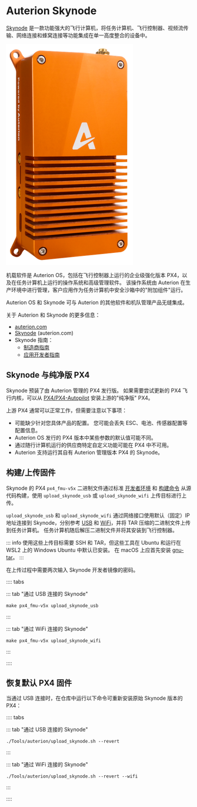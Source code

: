 # Auterion Skynode

[Skynode](https://auterion.com/product/skynode/) 是一款功能强大的飞行计算机，将任务计算机、飞行控制器、视频流传输、网络连接和蜂窝连接等功能集成在单一高度整合的设备中。

![Auterion Skynode (Enterprise)](../../assets/companion_computer/auterion_skynode/skynode_small.png)

机载软件是 Auterion OS，包括在飞行控制器上运行的企业级强化版本 PX4，以及在任务计算机上运行的操作系统和高级管理软件。
该操作系统由 Auterion 在生产环境中进行管理，客户应用作为任务计算机中安全沙箱中的"附加组件"运行。

Auterion OS 和 Skynode 可与 Auterion 的其他软件和机队管理产品无缝集成。

关于 Auterion 和 Skynode 的更多信息：

- [auterion.com](https://auterion.com/)
- [Skynode](https://auterion.com/product/skynode/) (auterion.com)
- Skynode 指南：
  - [制造商指南](https://docs.auterion.com/manufacturers/getting-started/readme)
  - [应用开发者指南](https://docs.auterion.com/developers/getting-started/readme)

## Skynode 与纯净版 PX4

Skynode 预装了由 Auterion 管理的 PX4 发行版。
如果需要尝试更新的 PX4 飞行内核，可以从 [PX4/PX4-Autopilot](https://github.com/PX4/PX4-Autopilot) 安装上游的"纯净版" PX4。

上游 PX4 通常可以正常工作，但需要注意以下事项：

- 可能缺少针对您具体产品的配置。
  您可能会丢失 ESC、电池、传感器配置等配置信息。
- Auterion OS 发行的 PX4 版本中某些参数的默认值可能不同。
- 通过随行计算机运行的供应商特定自定义功能可能在 PX4 中不可用。
- Auterion 支持运行其自有 Auterion 管理版本 PX4 的 Skynode。

## 构建/上传固件

Skynode 的 PX4 `px4_fmu-v5x` 二进制文件通过标准 [开发者环境](../dev_setup/dev_env.md) 和 [构建命令](../dev_setup/building_px4.md) 从源代码构建，使用 `upload_skynode_usb` 或 `upload_skynode_wifi` 上传目标进行上传。

`upload_skynode_usb` 和 `upload_skynode_wifi` 通过网络接口使用默认（固定）IP 地址连接到 Skynode，分别参考 [USB](https://docs.auterion.com/manufacturers/avionics/skynode/advanced-configuration/connecting-to-skynode) 和 [WiFi](https://docs.auterion.com/manufacturers/avionics/skynode/advanced-configuration/configuration)，并将 TAR 压缩的二进制文件上传到任务计算机。
任务计算机随后解压二进制文件并将其安装到飞行控制器。

::: info
使用这些上传目标需要 SSH 和 TAR，但这些工具在 Ubuntu 和运行在 WSL2 上的 Windows Ubuntu 中默认已安装。
在 macOS 上应首先安装 [gnu-tar](https://formulae.brew.sh/formula/gnu-tar)。
:::

在上传过程中需要两次输入 Skynode 开发者镜像的密码。

:::: tabs

::: tab "通过 USB 连接的 Skynode"

```
make px4_fmu-v5x upload_skynode_usb
```

:::

::: tab "通过 WiFi 连接的 Skynode"

```
make px4_fmu-v5x upload_skynode_wifi
```

:::

::::

## 恢复默认 PX4 固件

当通过 USB 连接时，在仓库中运行以下命令可重新安装原始 Skynode 版本的 PX4：

:::: tabs

::: tab "通过 USB 连接的 Skynode"

```
./Tools/auterion/upload_skynode.sh --revert
```

:::

::: tab "通过 WiFi 连接的 Skynode"

```
./Tools/auterion/upload_skynode.sh --revert --wifi
```

:::

::::